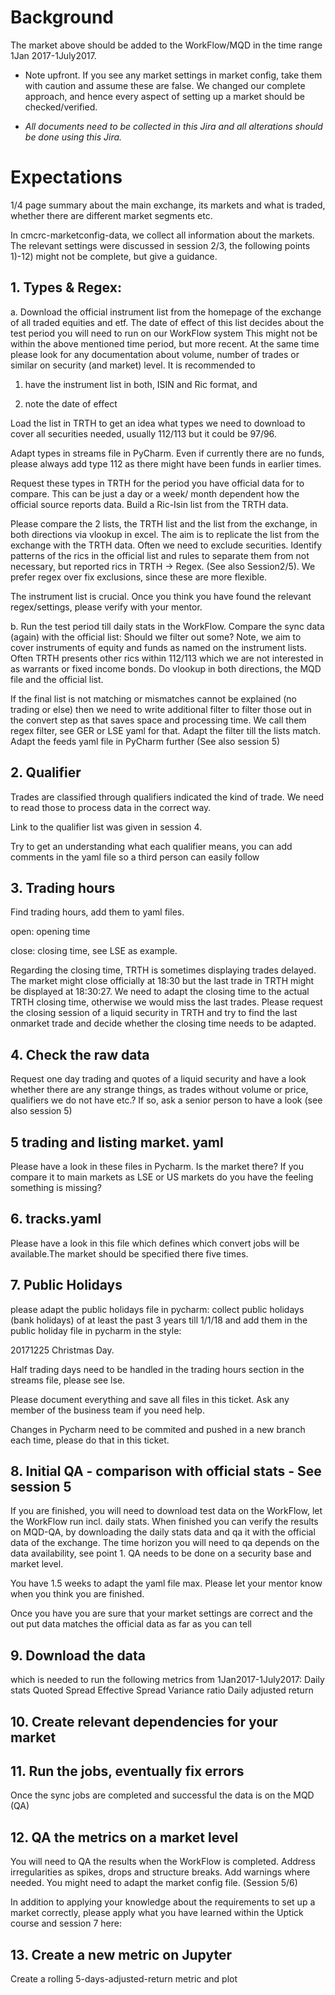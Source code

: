 # Background #

The market above should be added to the WorkFlow/MQD in the time
range 1Jan 2017-1July2017.

- Note upfront. If you see any market settings in market config,
  take them with caution and assume these are false. We changed
  our complete approach, and hence every aspect of setting up a
  market should be checked/verified.

- *All documents need to be collected in this Jira and all
  alterations should be done using this Jira.*

# Expectations #

1/4 page summary about the main exchange, its markets and what is
traded, whether there are different market segments etc.

In cmcrc-marketconfig-data, we collect all information about the
markets. The relevant settings were discussed in session 2/3, the
following points 1)-12) might not be complete, but give a
guidance.

## 1. Types & Regex: ##

a. Download the official instrument list from the homepage of
the exchange of all traded equities and etf. The date of effect
of this list decides about the test period you will need to run
on our WorkFlow system This might not be within the above
mentioned time period, but more recent. At the same time please
look for any documentation about volume, number of trades or
similar on security (and market) level. It is recommended to 

  1. have the instrument list in both, ISIN and Ric format, and 

  2. note the date of effect

Load the list in TRTH to get an idea what types we need to
download to cover all securities needed, usually 112/113 but it
could be 97/96.

Adapt types in streams file in PyCharm. Even if currently there
are no funds, please always add type 112 as there might have been
funds in earlier times.

Request these types in TRTH for the period you have official data
for to compare. This can be just a day or a week/ month dependent
how the official source reports data. Build a Ric-Isin list from
the TRTH data.

Please compare the 2 lists, the TRTH list and the list from the
exchange, in both directions via vlookup in excel. The aim is
to replicate the list from the exchange with the TRTH data.
Often we need to exclude securities. Identify patterns of the
rics in the official list and rules to separate them from not
necessary, but reported rics in TRTH -> Regex. (See also
Session2/5). We prefer regex over fix exclusions, since these
are more flexible.

The instrument list is crucial. Once you think you have found
the relevant regex/settings, please verify with your mentor.

b. Run the test period till daily stats in the WorkFlow.
Compare the sync data (again) with the official list: Should we
filter out some? Note, we aim to cover instruments of equity
and funds as named on the instrument lists. Often TRTH presents
other rics within 112/113 which we are not interested in as
warrants or fixed income bonds. Do vlookup in both directions,
the MQD file and the official list.

If the final list is not matching or mismatches cannot be
explained (no trading or else) then we need to write additional
filter to filter those out in the convert step as that saves
space and processing time. We call them regex filter, see GER
or LSE yaml for that. Adapt the filter till the lists match.
Adapt the feeds yaml file in PyCharm further (See also session
5)

## 2. Qualifier ##

Trades are classified through qualifiers indicated the kind of
trade. We need to read those to process data in the correct way.

Link to the qualifier list was given in session 4.

Try to get an understanding what each qualifier means, you can
add comments in the yaml file so a third person can easily
follow

## 3. Trading hours ##

Find trading hours, add them to yaml files.

open: opening time

close: closing time, see LSE as example.

Regarding the closing time, TRTH is sometimes displaying trades
delayed. The market might close officially at 18:30 but the last
trade in TRTH might be displayed at 18:30:27. We need to adapt
the closing time to the actual TRTH closing time, otherwise we
would miss the last trades. Please request the closing session of
a liquid security in TRTH and try to find the last onmarket trade
and decide whether the closing time needs to be adapted.

## 4. Check the raw data ##

Request one day trading and quotes of a liquid security and have
a look whether there are any strange things, as trades without
volume or price, qualifiers we do not have etc.? If so, ask a
senior person to have a look (see also session 5)

## 5 trading and listing market. yaml ##

Please have a look in these files in Pycharm. Is the market
there? If you compare it to main markets as LSE or US markets do
you have the feeling something is missing?

## 6. tracks.yaml ##

Please have a look in this file which defines which convert jobs
will be available.The market should be specified there five
times.

## 7. Public Holidays ##

please adapt the public holidays file in pycharm: collect public
holidays (bank holidays) of at least the past 3 years till 1/1/18
and add them in the public holiday file in pycharm in the style:

20171225 Christmas Day. 

Half trading days need to be handled in the trading hours section
in the streams file, please see lse.

Please document everything and save all files in this ticket. Ask
any member of the business team if you need help.

Changes in Pycharm need to be commited and pushed in a new branch
each time, please do that in this ticket.

## 8. Initial QA - comparison with official stats - See session 5 ##

If you are finished, you will need to download test data on the
WorkFlow, let the WorkFlow run incl. daily stats. When finished
you can verify the results on MQD-QA, by downloading the daily
stats data and qa it with the official data of the exchange. The
time horizon you will need to qa depends on the data
availability, see point 1. QA needs to be done on a security base
and market level.

You have 1.5 weeks to adapt the yaml file max. Please let your
mentor know when you think you are finished.

Once you have you are sure that your market settings are correct
and the out put data matches the official data as far as you can
tell

## 9. Download the data ##

which is needed to run the following metrics from 1Jan2017-1July2017:
Daily stats
Quoted Spread
Effective Spread
Variance ratio
Daily adjusted return

## 10. Create relevant dependencies for your market ##

## 11. Run the jobs, eventually fix errors ##

Once the sync jobs are completed and successful the data is on
the MQD (QA)

## 12. QA the metrics on a market level ##

You will need to QA the results when the WorkFlow is completed.
Address irregularities as spikes, drops and structure breaks. Add
warnings where needed. You might need to adapt the market config
file. (Session 5/6)

In addition to applying your knowledge about the requirements to
set up a market correctly, please apply what you have learned
within the Uptick course and session 7 here:

## 13. Create a new metric on Jupyter ##

Create a rolling 5-days-adjusted-return metric and plot
